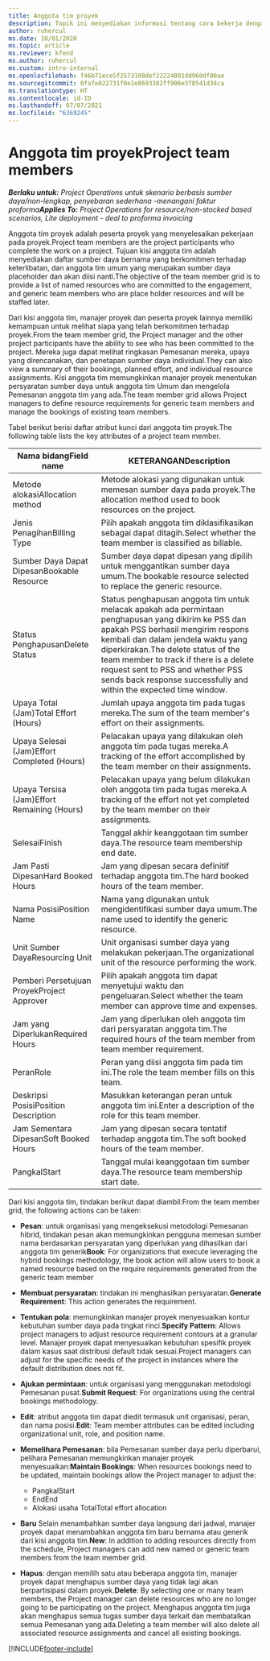 ```yaml
---
title: Anggota tim proyek
description: Topik ini menyediakan informasi tentang cara bekerja dengan informasi anggota tim proyek, atribut, dan penjadwalan.
author: ruhercul
ms.date: 10/01/2020
ms.topic: article
ms.reviewer: kfend
ms.author: ruhercul
ms.custom: intro-internal
ms.openlocfilehash: f46b71ece5f2573108def22224801dd960df00ae
ms.sourcegitcommit: 0fafe022731f0e1e8693382ff906e3f8541d34ca
ms.translationtype: HT
ms.contentlocale: id-ID
ms.lasthandoff: 07/07/2021
ms.locfileid: "6369245"
---
```

# <a name="project-team-members"></a><span data-ttu-id="f4796-103">Anggota tim proyek</span><span class="sxs-lookup"><span data-stu-id="f4796-103">Project team members</span></span>

<span data-ttu-id="f4796-104">_**Berlaku untuk:** Project Operations untuk skenario berbasis sumber daya/non-lengkap, penyebaran sederhana -menangani faktur proforma_</span><span class="sxs-lookup"><span data-stu-id="f4796-104">_**Applies To:** Project Operations for resource/non-stocked based scenarios, Lite deployment - deal to proforma invoicing_</span></span>

<span data-ttu-id="f4796-105">Anggota tim proyek adalah peserta proyek yang menyelesaikan pekerjaan pada proyek.</span><span class="sxs-lookup"><span data-stu-id="f4796-105">Project team members are the project participants who complete the work on a project.</span></span> <span data-ttu-id="f4796-106">Tujuan kisi anggota tim adalah menyediakan daftar sumber daya bernama yang berkomitmen terhadap keterlibatan, dan anggota tim umum yang merupakan sumber daya placeholder dan akan diisi nanti.</span><span class="sxs-lookup"><span data-stu-id="f4796-106">The objective of the team member grid is to provide a list of named resources who are committed to the engagement, and generic team members who are place holder resources and will be staffed later.</span></span>

<span data-ttu-id="f4796-107">Dari kisi anggota tim, manajer proyek dan peserta proyek lainnya memiliki kemampuan untuk melihat siapa yang telah berkomitmen terhadap proyek.</span><span class="sxs-lookup"><span data-stu-id="f4796-107">From the team member grid, the Project manager and the other project participants have the ability to see who has been committed to the project.</span></span> <span data-ttu-id="f4796-108">Mereka juga dapat melihat ringkasan Pemesanan mereka, upaya yang direncanakan, dan penetapan sumber daya individual.</span><span class="sxs-lookup"><span data-stu-id="f4796-108">They can also view a summary of their bookings, planned effort, and individual resource assignments.</span></span> <span data-ttu-id="f4796-109">Kisi anggota tim memungkinkan manajer proyek menentukan persyaratan sumber daya untuk anggota tim Umum dan mengelola Pemesanan anggota tim yang ada.</span><span class="sxs-lookup"><span data-stu-id="f4796-109">The team member grid allows Project managers to define resource requirements for generic team members and manage the bookings of existing team members.</span></span>

<span data-ttu-id="f4796-110">Tabel berikut berisi daftar atribut kunci dari anggota tim proyek.</span><span class="sxs-lookup"><span data-stu-id="f4796-110">The following table lists the key attributes of a project team member.</span></span>

| <span data-ttu-id="f4796-111">Nama bidang</span><span class="sxs-lookup"><span data-stu-id="f4796-111">Field name</span></span>          | <span data-ttu-id="f4796-112">KETERANGAN</span><span class="sxs-lookup"><span data-stu-id="f4796-112">Description</span></span>                                                                                                                                                                  |
|--------------------------|-----------------------------------------------------------------------------------------------------------------------------------------------------------------------------------|
| <span data-ttu-id="f4796-113">Metode alokasi</span><span class="sxs-lookup"><span data-stu-id="f4796-113">Allocation method</span></span>        | <span data-ttu-id="f4796-114">Metode alokasi yang digunakan untuk memesan sumber daya pada proyek.</span><span class="sxs-lookup"><span data-stu-id="f4796-114">The allocation method used to book resources on the project.</span></span>                                                                         |
| <span data-ttu-id="f4796-115">Jenis Penagihan</span><span class="sxs-lookup"><span data-stu-id="f4796-115">Billing Type</span></span>             | <span data-ttu-id="f4796-116">Pilih apakah anggota tim diklasifikasikan sebagai dapat ditagih.</span><span class="sxs-lookup"><span data-stu-id="f4796-116">Select whether the team member is classified as billable.</span></span>                                                                                                                                       |
| <span data-ttu-id="f4796-117">Sumber Daya Dapat Dipesan</span><span class="sxs-lookup"><span data-stu-id="f4796-117">Bookable Resource</span></span>        | <span data-ttu-id="f4796-118">Sumber daya dapat dipesan yang dipilih untuk menggantikan sumber daya umum.</span><span class="sxs-lookup"><span data-stu-id="f4796-118">The bookable resource selected to replace the generic resource.</span></span>                                                                                                                   |
| <span data-ttu-id="f4796-119">Status Penghapusan</span><span class="sxs-lookup"><span data-stu-id="f4796-119">Delete Status</span></span>            | <span data-ttu-id="f4796-120">Status penghapusan anggota tim untuk melacak apakah ada permintaan penghapusan yang dikirim ke PSS dan apakah PSS berhasil mengirim respons kembali dan dalam jendela waktu yang diperkirakan.</span><span class="sxs-lookup"><span data-stu-id="f4796-120">The delete status of the team member to track if there is a delete request sent to PSS and whether PSS sends back response successfully and within the expected time window.</span></span> |
| <span data-ttu-id="f4796-121">Upaya Total (Jam)</span><span class="sxs-lookup"><span data-stu-id="f4796-121">Total Effort (Hours)</span></span>     | <span data-ttu-id="f4796-122">Jumlah upaya anggota tim pada tugas mereka.</span><span class="sxs-lookup"><span data-stu-id="f4796-122">The sum of the team member's effort on their assignments.</span></span>                                                                                                                         |
| <span data-ttu-id="f4796-123">Upaya Selesai (Jam)</span><span class="sxs-lookup"><span data-stu-id="f4796-123">Effort Completed (Hours)</span></span> | <span data-ttu-id="f4796-124">Pelacakan upaya yang dilakukan oleh anggota tim pada tugas mereka.</span><span class="sxs-lookup"><span data-stu-id="f4796-124">A tracking of the effort accomplished by the team member on their assignments.</span></span>                                                                                           |
| <span data-ttu-id="f4796-125">Upaya Tersisa (Jam)</span><span class="sxs-lookup"><span data-stu-id="f4796-125">Effort Remaining (Hours)</span></span> | <span data-ttu-id="f4796-126">Pelacakan upaya yang belum dilakukan oleh anggota tim pada tugas mereka.</span><span class="sxs-lookup"><span data-stu-id="f4796-126">A tracking of the effort not yet completed by the team member on their assignments.</span></span>                                                                                    |
| <span data-ttu-id="f4796-127">Selesai</span><span class="sxs-lookup"><span data-stu-id="f4796-127">Finish</span></span>                   | <span data-ttu-id="f4796-128">Tanggal akhir keanggotaan tim sumber daya.</span><span class="sxs-lookup"><span data-stu-id="f4796-128">The resource team membership end date.</span></span>                                                                                                                                            |
| <span data-ttu-id="f4796-129">Jam Pasti Dipesan</span><span class="sxs-lookup"><span data-stu-id="f4796-129">Hard Booked Hours</span></span>        | <span data-ttu-id="f4796-130">Jam yang dipesan secara definitif terhadap anggota tim.</span><span class="sxs-lookup"><span data-stu-id="f4796-130">The hard booked hours of the team member.</span></span>                                                                                                                                                                |
| <span data-ttu-id="f4796-131">Nama Posisi</span><span class="sxs-lookup"><span data-stu-id="f4796-131">Position Name</span></span>            | <span data-ttu-id="f4796-132">Nama yang digunakan untuk mengidentifikasi sumber daya umum.</span><span class="sxs-lookup"><span data-stu-id="f4796-132">The name used to identify the generic resource.</span></span>                                                                                                                                   |
| <span data-ttu-id="f4796-133">Unit Sumber Daya</span><span class="sxs-lookup"><span data-stu-id="f4796-133">Resourcing Unit</span></span>          | <span data-ttu-id="f4796-134">Unit organisasi sumber daya yang melakukan pekerjaan.</span><span class="sxs-lookup"><span data-stu-id="f4796-134">The organizational unit of the resource performing the work.</span></span>                                                                                                                      |
| <span data-ttu-id="f4796-135">Pemberi Persetujuan Proyek</span><span class="sxs-lookup"><span data-stu-id="f4796-135">Project Approver</span></span>         | <span data-ttu-id="f4796-136">Pilih apakah anggota tim dapat menyetujui waktu dan pengeluaran.</span><span class="sxs-lookup"><span data-stu-id="f4796-136">Select whether the team member can approve time and expenses.</span></span>                                                                                                                     |
| <span data-ttu-id="f4796-137">Jam yang Diperlukan</span><span class="sxs-lookup"><span data-stu-id="f4796-137">Required Hours</span></span>           | <span data-ttu-id="f4796-138">Jam yang diperlukan oleh anggota tim dari persyaratan anggota tim.</span><span class="sxs-lookup"><span data-stu-id="f4796-138">The required hours of the team member from team member requirement.</span></span>                                                                                                                       |
| <span data-ttu-id="f4796-139">Peran</span><span class="sxs-lookup"><span data-stu-id="f4796-139">Role</span></span>                     | <span data-ttu-id="f4796-140">Peran yang diisi anggota tim pada tim ini.</span><span class="sxs-lookup"><span data-stu-id="f4796-140">The role the team member fills on this team.</span></span>                                                                                                                                |
| <span data-ttu-id="f4796-141">Deskripsi Posisi</span><span class="sxs-lookup"><span data-stu-id="f4796-141">Position Description</span></span>     | <span data-ttu-id="f4796-142">Masukkan keterangan peran untuk anggota tim ini.</span><span class="sxs-lookup"><span data-stu-id="f4796-142">Enter a description of the role for this team member.</span></span>                                                                                                                             |
| <span data-ttu-id="f4796-143">Jam Sementara Dipesan</span><span class="sxs-lookup"><span data-stu-id="f4796-143">Soft Booked Hours</span></span>        | <span data-ttu-id="f4796-144">Jam yang dipesan secara tentatif terhadap anggota tim.</span><span class="sxs-lookup"><span data-stu-id="f4796-144">The soft booked hours of the team member.</span></span>                                                                                                                                                                 |
| <span data-ttu-id="f4796-145">Pangkal</span><span class="sxs-lookup"><span data-stu-id="f4796-145">Start</span></span>                    | <span data-ttu-id="f4796-146">Tanggal mulai keanggotaan tim sumber daya.</span><span class="sxs-lookup"><span data-stu-id="f4796-146">The resource team membership start date.</span></span>                                                                                                                                          |

<span data-ttu-id="f4796-147">Dari kisi anggota tim, tindakan berikut dapat diambil:</span><span class="sxs-lookup"><span data-stu-id="f4796-147">From the team member grid, the following actions can be taken:</span></span>

- <span data-ttu-id="f4796-148">**Pesan**: untuk organisasi yang mengeksekusi metodologi Pemesanan hibrid, tindakan pesan akan memungkinkan pengguna memesan sumber nama berdasarkan persyaratan yang diperlukan yang dihasilkan dari anggota tim generik</span><span class="sxs-lookup"><span data-stu-id="f4796-148">**Book**: For organizations that execute leveraging the hybrid bookings methodology, the book action will allow users to book a named resource based on the require requirements generated from the generic team member</span></span>
- <span data-ttu-id="f4796-149">**Membuat persyaratan**: tindakan ini menghasilkan persyaratan.</span><span class="sxs-lookup"><span data-stu-id="f4796-149">**Generate Requirement**: This action generates the requirement.</span></span>
- <span data-ttu-id="f4796-150">**Tentukan pola**: memungkinkan manajer proyek menyesuaikan kontur kebutuhan sumber daya pada tingkat rinci.</span><span class="sxs-lookup"><span data-stu-id="f4796-150">**Specify Pattern**: Allows project managers to adjust resource requirement contours at a granular level.</span></span> <span data-ttu-id="f4796-151">Manajer proyek dapat menyesuaikan kebutuhan spesifik proyek dalam kasus saat distribusi default tidak sesuai.</span><span class="sxs-lookup"><span data-stu-id="f4796-151">Project managers can adjust for the specific needs of the project in instances where the default distribution does not fit.</span></span>
- <span data-ttu-id="f4796-152">**Ajukan permintaan**: untuk organisasi yang menggunakan metodologi Pemesanan pusat.</span><span class="sxs-lookup"><span data-stu-id="f4796-152">**Submit Request**: For organizations using the central bookings methodology.</span></span>
- <span data-ttu-id="f4796-153">**Edit**: atribut anggota tim dapat diedit termasuk unit organisasi, peran, dan nama posisi.</span><span class="sxs-lookup"><span data-stu-id="f4796-153">**Edit**: Team member attributes can be edited including organizational unit, role, and position name.</span></span>
- <span data-ttu-id="f4796-154">**Memelihara Pemesanan**: bila Pemesanan sumber daya perlu diperbarui, pelihara Pemesanan memungkinkan manajer proyek menyesuaikan:</span><span class="sxs-lookup"><span data-stu-id="f4796-154">**Maintain Bookings**: When resources bookings need to be updated, maintain bookings allow the Project manager to adjust the:</span></span>

    - <span data-ttu-id="f4796-155">Pangkal</span><span class="sxs-lookup"><span data-stu-id="f4796-155">Start</span></span>
    - <span data-ttu-id="f4796-156">End</span><span class="sxs-lookup"><span data-stu-id="f4796-156">End</span></span>
    - <span data-ttu-id="f4796-157">Alokasi usaha Total</span><span class="sxs-lookup"><span data-stu-id="f4796-157">Total effort allocation</span></span>

- <span data-ttu-id="f4796-158">**Baru** Selain menambahkan sumber daya langsung dari jadwal, manajer proyek dapat menambahkan anggota tim baru bernama atau generik dari kisi anggota tim.</span><span class="sxs-lookup"><span data-stu-id="f4796-158">**New**: In addition to adding resources directly from the schedule, Project managers can add new named or generic team members from the team member grid.</span></span>
- <span data-ttu-id="f4796-159">**Hapus**: dengan memilih satu atau beberapa anggota tim, manajer proyek dapat menghapus sumber daya yang tidak lagi akan berpartisipasi dalam proyek.</span><span class="sxs-lookup"><span data-stu-id="f4796-159">**Delete**: By selecting one or many team members, the Project manager can delete resources who are no longer going to be participating on the project.</span></span> <span data-ttu-id="f4796-160">Menghapus anggota tim juga akan menghapus semua tugas sumber daya terkait dan membatalkan semua Pemesanan yang ada.</span><span class="sxs-lookup"><span data-stu-id="f4796-160">Deleting a team member will also delete all associated resource assignments and  cancel all existing bookings.</span></span>


[!INCLUDE[footer-include](../includes/footer-banner.md)]